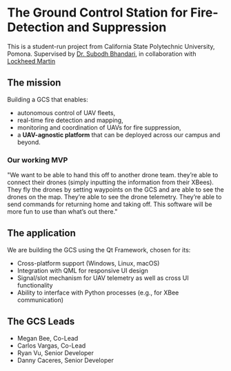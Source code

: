 # The Ground Control Station for Fire-Detection and Suppression
This is a student-run project from California State Polytechnic University, Pomona. 
Supervised by [Dr. Subodh Bhandari](https://www.linkedin.com/in/subodh-bhandari-153b6414/), in collaboration with [Lockheed Martin](https://lockheedmartin.com/)

## The mission 
Building a GCS that enables: 
- autonomous control of UAV fleets,
- real-time fire detection and mapping,
- monitoring and coordination of UAVs for fire suppression,
- a **UAV-agnostic platform** that can be deployed across our campus and beyond.

### Our working MVP
"We want to be able to hand this off to another drone team. they’re able to connect their drones (simply inputting the information from their XBees). They fly the drones by setting waypoints on the GCS and are able to see the drones on the map. They’re able to see the drone telemetry. They’re able to send commands for returning home and taking off. This software will be more fun to use than what’s out there."

## The application
We are building the GCS using the Qt Framework, chosen for its:
- Cross-platform support (Windows, Linux, macOS)
- Integration with QML for responsive UI design
- Signal/slot mechanism for UAV telemetry as well as cross UI functionality 
- Ability to interface with Python processes (e.g., for XBee communication)

## The GCS Leads
- Megan Bee, Co-Lead
- Carlos Vargas, Co-Lead
- Ryan Vu, Senior Developer
- Danny Caceres, Senior Developer
